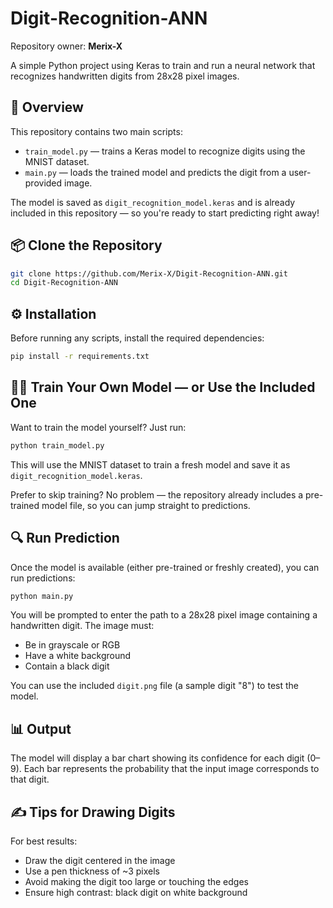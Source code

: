 # Digit-Recognition-ANN
Repository owner: **Merix-X**

A simple Python project using Keras to train and run a neural network that recognizes handwritten digits from 28x28 pixel images.

## 🧠 Overview

This repository contains two main scripts:

- `train_model.py` — trains a Keras model to recognize digits using the MNIST dataset.
- `main.py` — loads the trained model and predicts the digit from a user-provided image.

The model is saved as `digit_recognition_model.keras` and is already included in this repository — so you're ready to start predicting right away!

## 📦 Clone the Repository

```bash
git clone https://github.com/Merix-X/Digit-Recognition-ANN.git
cd Digit-Recognition-ANN
```

## ⚙️ Installation

Before running any scripts, install the required dependencies:

```bash
pip install -r requirements.txt
```

## 🏋️‍♂️ Train Your Own Model — or Use the Included One

Want to train the model yourself? Just run:

```bash
python train_model.py
```

This will use the MNIST dataset to train a fresh model and save it as `digit_recognition_model.keras`.

Prefer to skip training? No problem — the repository already includes a pre-trained model file, so you can jump straight to predictions.

## 🔍 Run Prediction

Once the model is available (either pre-trained or freshly created), you can run predictions:

```bash
python main.py
```

You will be prompted to enter the path to a 28x28 pixel image containing a handwritten digit. The image must:

- Be in grayscale or RGB
- Have a white background
- Contain a black digit

You can use the included `digit.png` file (a sample digit "8") to test the model.

## 📊 Output

The model will display a bar chart showing its confidence for each digit (0–9). Each bar represents the probability that the input image corresponds to that digit.

## ✍️ Tips for Drawing Digits

For best results:

- Draw the digit centered in the image
- Use a pen thickness of ~3 pixels
- Avoid making the digit too large or touching the edges
- Ensure high contrast: black digit on white background
